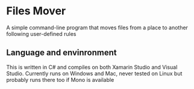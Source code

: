 # Files Mover

A simple command-line program that moves files from a place to another following user-defined rules

## Language and envinronment

This is written in C# and compiles on both Xamarin Studio and Visual Studio. Currently runs on Windows and Mac, never tested on Linux but probably runs there too if Mono is available
